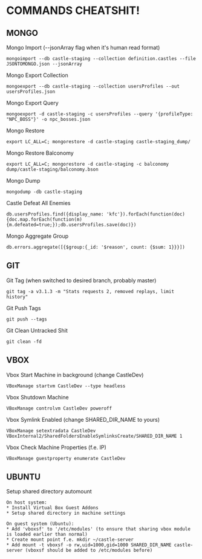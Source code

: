 # COMMANDS CHEATSHIT!
## MONGO
Mongo Import (--jsonArray flag when it's human read format)
```
mongoimport --db castle-staging --collection definition.castles --file JSONTOMONGO.json --jsonArray
```
Mongo Export Collection
```
mongoexport --db castle-staging --collection usersProfiles --out usersProfiles.json
```
Mongo Export Query
```
mongoexport -d castle-staging -c usersProfiles --query '{profileType: "NPC_BOSS"}' -o npc_bosses.json
```
Mongo Restore
```
export LC_ALL=C; mongorestore -d castle-staging castle-staging_dump/
```
Mongo Restore Balconomy
```
export LC_ALL=C; mongorestore -d castle-staging -c balconomy dump/castle-staging/balconomy.bson
```
Mongo Dump
```
mongodump -db castle-staging
```
Castle Defeat All Enemies
```
db.usersProfiles.find({display_name: 'kfc'}).forEach(function(doc){doc.map.forEach(function(m){m.defeated=true;});db.usersProfiles.save(doc)})
```
Mongo Aggregate Group
```
db.errors.aggregate([{$group:{_id: '$reason', count: {$sum: 1}}}])
```
## GIT
Git Tag (when switched to desired branch, probably master)
```
git tag -a v3.1.3 -m "Stats requests 2, removed replays, limit history"
```
Git Push Tags
```
git push --tags
```
Git Clean Untracked Shit
```
git clean -fd
```
## VBOX
Vbox Start Machine in background (change CastleDev)
```
VBoxManage startvm CastleDev --type headless
```
Vbox Shutdown Machine
```
VBoxManage controlvm CastleDev poweroff
```
Vbox Symlink Enabled (change SHARED_DIR_NAME to yours)
```
VBoxManage setextradata CastleDev VBoxInternal2/SharedFoldersEnableSymlinksCreate/SHARED_DIR_NAME 1
```
Vbox Check Machine Properties (f.e. IP)
```
VBoxManage guestproperty enumerate CastleDev
```
## UBUNTU
Setup shared directory automount
```
On host system:
* Install Virtual Box Guest Addons
* Setup shared directory in machine settings

On guest system (Ubuntu):
* Add 'vboxsf' to '/etc/modules' (to ensure that sharing vbox module is loaded earlier than normal)
* Create mount point f.e. mkdir ~/castle-server
* Add mount -t vboxsf -o rw,uid=1000,gid=1000 SHARED_DIR_NAME castle-server (vboxsf should be added to /etc/modules before)
```